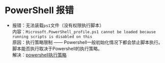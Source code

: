 # PowerShell 报错
- 报错：无法装载`ps1`文件（没有权限执行脚本）  
  内容：`Microsoft.PowerShell_profile.ps1 cannot be loaded because running scripts is disabled on this`  
  原因：执行策略限制 —— Powershell一般初始化情况下都会禁止脚本执行。脚本能否执行取决于Powershell的执行策略。   
  解决：[powershell执行策略]()
  
